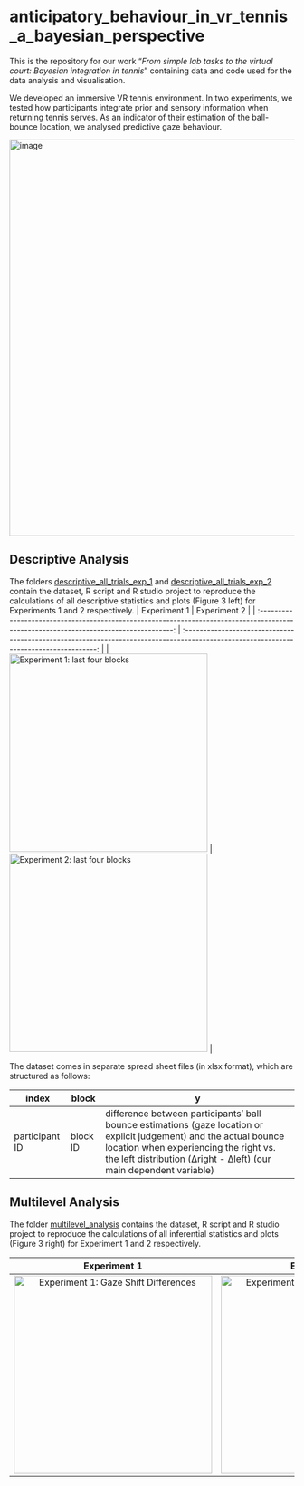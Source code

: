 # anticipatory_behaviour_in_vr_tennis_a_bayesian_perspective
This is the repository for our work “*From simple lab tasks to the virtual court: Bayesian integration in tennis*” containing data and code used for the data analysis and visualisation.

We developed an immersive VR tennis environment. In two experiments, we tested how participants integrate prior and sensory information when returning tennis serves. As an indicator of their estimation of the ball-bounce location, we analysed predictive gaze behaviour.

<img src="./experimental_task/experimental_task.gif" alt="image" width="700" height="auto">

## Descriptive Analysis 

The folders [descriptive_all_trials_exp_1](./descriptive_all_trials_exp_1) and [descriptive_all_trials_exp_2](./descriptive_all_trials_exp_2) contain the dataset, R script and R studio project to reproduce the calculations of all descriptive statistics and plots (Figure 3 left) for Experiments 1 and 2 respectively.
|                                                              Experiment 1                                                              |                                                              Experiment 2                                                              |
| :------------------------------------------------------------------------------------------------------------------------------------: | :------------------------------------------------------------------------------------------------------------------------------------: |
| <img src="./descriptive_all_trials_exp_1/plots/final_exp_1.svg" alt="Experiment 1: last four blocks" style="width:350px;height:auto;"> | <img src="./descriptive_all_trials_exp_2/plots/final_exp_2.svg" alt="Experiment 2: last four blocks" style="width:350px;height:auto;"> |

The dataset comes in separate spread sheet files (in xlsx format), which are structured as follows:



| index   	| block  	| y  	|
|---	|---	|---	|
| participant ID   	| block ID  	| difference between participants’ ball bounce estimations (gaze location or explicit judgement) and the actual bounce location when experiencing the right vs. the left distribution (&Delta;right - &Delta;left) (our main dependent variable) |


## Multilevel Analysis 

The folder [multilevel_analysis](./multilevel_analysis) contains the dataset, R script and R studio project to reproduce the calculations of all inferential statistics and plots (Figure 3 right) for Experiment 1 and 2 respectively.

|                                                            Experiment 1                                                             |                                                            Experiment 2                                                             |
| :---------------------------------------------------------------------------------------------------------------------------------: | :---------------------------------------------------------------------------------------------------------------------------------: |
| <img src="./multilevel_analysis/plots/final_exp_1.svg" alt="Experiment 1: Gaze Shift Differences" style="width:350px;height:auto;"> | <img src="./multilevel_analysis/plots/final_exp_2.svg" alt="Experiment 2: Gaze Shift Differences" style="width:350px;height:auto;"> |
